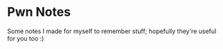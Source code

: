 # Pwn Notes

Some notes I made for myself to remember stuff; hopefully they're useful for you too :\)

